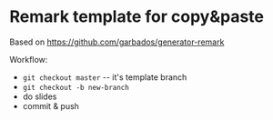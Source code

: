 # Remark template for copy&paste

Based on https://github.com/garbados/generator-remark

Workflow:
* `git checkout master` -- it's template branch
* `git checkout -b new-branch`
* do slides
* commit & push
